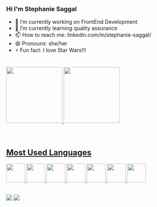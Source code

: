 ### Hi I'm Stephanie Saggal

- 🔭 I’m currently working on FrontEnd Development
- 🌱 I’m currently learning quality assurance
- 📫 How to reach me: linkedin.com/in/stephanie-saggal/
- 😄 Pronouns: she/her
- ⚡ Fun fact: I love Star Wars!!!

</br>

<div style="display: inline_block">
  <a href="https://github.com/stephaniesaggal">
  <img height="150em" src="https://github-readme-stats.vercel.app/api?username=stephaniesaggal&show_icons=true&theme=dracula&include_all_commits=true&count_private=true"/>

  <img height="150em" src="https://github-readme-stats.vercel.app/api/top-langs/?username=stephaniesaggal&layout=compact&langs_count=7&theme=dracula"/>

</div>
  
  </br>
  </br>
  <h2>Most Used Languages </h2>
<div style="display: inline_block">
 
  <img src="https://cdn.jsdelivr.net/gh/devicons/devicon/icons/typescript/typescript-original.svg" height="50em"/>
  <img src="https://cdn.jsdelivr.net/gh/devicons/devicon/icons/react/react-original-wordmark.svg" height="50em"/>
  <img src="https://cdn.jsdelivr.net/gh/devicons/devicon/icons/nodejs/nodejs-original-wordmark.svg" height="50em"/> 
  <img src="https://cdn.jsdelivr.net/gh/devicons/devicon/icons/css3/css3-original-wordmark.svg" height="50em"/>
  <img src="https://cdn.jsdelivr.net/gh/devicons/devicon/icons/html5/html5-original-wordmark.svg" height="50em"/>
  <img src="https://cdn.jsdelivr.net/gh/devicons/devicon/icons/jest/jest-plain.svg" height="50em"/>
  <img src="https://cdn.jsdelivr.net/gh/devicons/devicon/icons/jenkins/jenkins-original.svg" height="50em"/>                       
</div>

  
  ##
 
<div> 
 
  <a href = "mailto:stephanie.saggal@gmail.com"><img src="https://img.shields.io/badge/-Gmail-%23333?style=for-the-badge&logo=gmail&logoColor=white" target="_blank"></a>
  <a href="https://www.linkedin.com/in/stephanie-saggal" target="_blank"><img src="https://img.shields.io/badge/-LinkedIn-%230077B5?style=for-the-badge&logo=linkedin&logoColor=white" target="_blank"></a>
  
 </div>
